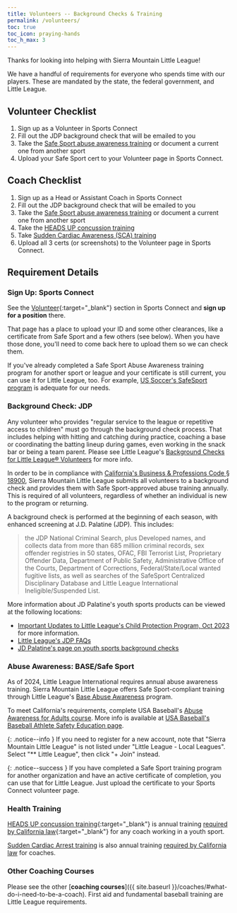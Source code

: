 ```yaml
---
title: Volunteers -- Background Checks & Training
permalink: /volunteers/
toc: true
toc_icon: praying-hands
toc_h_max: 3
---
```


Thanks for looking into helping with Sierra Mountain Little League!

We have a handful of requirements for everyone who spends time with our players.
These are mandated by the state, the federal government, and Little League.

## Volunteer Checklist

1. Sign up as a Volunteer in Sports Connect
2. Fill out the JDP background check that will be emailed to you
3. Take the [Safe Sport abuse awareness training](https://usabdevelops.com/page/3532/courses) or document a current one from another sport
4. Upload your Safe Sport cert to your Volunteer page in Sports Connect.

## Coach Checklist

1. Sign up as a Head or Assistant Coach in Sports Connect
2. Fill out the JDP background check that will be emailed to you
3. Take the [Safe Sport abuse awareness training](https://usabdevelops.com/page/3532/courses) or document a current one from another sport
4. Take the [HEADS UP concussion training](https://www.train.org/cdctrain/course/1089818/details)
5. Take [Sudden Cardiac Awareness (SCA) training](https://epsavealife.org/sca-prevention-training/)
6. Upload all 3 certs (or screenshots) to the Volunteer page in Sports Connect.


## Requirement Details

### Sign Up: Sports Connect

See the
[Volunteer](https://www.sierramountainll.com/Default.aspx?tabid=716513&familyid=1280771057954850150&subctl=volunteersinfo){:target="_blank"}
section in Sports Connect and **sign up for a position** there.

That page has a place to upload your ID and some other clearances,
like a certificate from Safe Sport and a few others (see below).
When you have those done, you'll need to come back here to upload
them so we can check them.

   If you've already completed a Safe Sport Abuse Awareness training program for another sport
   or league and your certificate is still current, you can use it for Little League, too.
   For example, [US Soccer's SafeSport program](https://learning.ussoccer.com/coach/courses/available/29/details/5606) is adequate for our needs.

### Background Check: JDP

Any volunteer who provides "regular service to the league or repetitive access
to children" must go through the background check process. That includes helping
with hitting and catching during practice, coaching a base or coordinating
the batting lineup during games, even working in the snack bar or being a team
parent. Please see Little League's [Background Checks for Little League®
Volunteers](https://www.littleleague.org/university/articles/background-checks-for-little-league-volunteers/) for more info.

In order to be in compliance with [California's Business & Professions Code
§ 18900](https://leginfo.legislature.ca.gov/faces/codes_displaySection.xhtml?lawCode=BPC&sectionNum=18900.), Sierra Mountain Little League submits all volunteers to a background check
and provides them with Safe Sport-approved abuse training annually. This is required
of all volunteers, regardless of whether an individual is new to the program or
returning.

A background check is performed at the beginning of each season, with enhanced screening
at J.D. Palatine (JDP). This includes:

> the JDP National Criminal Search, plus Developed names, and collects
> data from more than 685 million criminal records, sex offender
> registries in 50 states, OFAC, FBI Terrorist List, Proprietary
> Offender Data, Department of Public Safety, Administrative Office
> of the Courts, Department of Corrections, Federal/State/Local wanted
> fugitive lists, as well as searches of the SafeSport Centralized
> Disciplinary Database and Little League International
> Ineligible/Suspended List.

More information about JD Palatine's youth sports products can be viewed at the
following locations:
 - [Important Updates to Little League's Child Protection Program,
Oct 2023](https://www.littleleague.org/news/important-updates-to-little-leagues-child-protection-program/) for more information.
 - [Little League's JDP FAQs](https://www.littleleague.org/player-safety/child-protection-program/jdp-faqs/)
 - [JD Palatine's page on youth sports background checks](https://www.jdp.com/industries/youth-sports-background-checks/)


### Abuse Awareness: BASE/Safe Sport

As of 2024, Little League International requires annual abuse awareness training.
Sierra Mountain Little League offers Safe Sport-compliant training through Little League's
[Base Abuse Awareness](https://www.littleleague.org/player-safety/child-protection-program/safesport-resources-parents/) program.

To meet California's requirements, complete USA Baseball's
[Abuse Awareness for Adults course](https://usabdevelops.com/page/3532/courses?page=1&TAG_ID=2188).
More info is available at [USA Baseball's Baseball Athlete Safety Education
page](https://usabdevelops.com/page/4834/base/17090/base).

{: .notice--info }
If you need to register for a new account, note that "Sierra Mountain
Little League" is not listed under "Little League - Local Leagues".
Select "\*\* Little League", then click "+ Join" instead.

{: .notice--success }
If you have completed a Safe Sport training program for another organization
and have an active certificate of completion, you can use that for Little League.
Just upload the certificate to your Sports Connect volunteer page.

### Health Training

[HEADS UP concussion training](https://www.cdc.gov/headsup/youthsports/training/index.html){:target="_blank"}
is annual training [required by California
law](https://www.littleleague.org/player-safety/concussions-youth-athletes/){:target="_blank"}
for any coach working in a youth sport.

[Sudden Cardiac Arrest training](https://epsavealife.org/sca-prevention-training/)
is also annual training [required by California
law](https://www.littleleague.org/player-safety/state-laws-on-sudden-cardiac-arrest-training/)
for coaches.


### Other Coaching Courses

Please see the other [**coaching courses**]({{ site.baseurl }}/coaches/#what-do-i-need-to-be-a-coach).
First aid and fundamental baseball training are Little League requirements.

<!--

### Fingerprinting: Live Scans

5. Register a **Live Scan**. This only needs to be done once by each league
   manager and coach and does not need to be done annually. A Live Scan for
   another organization cannot be used by SMLL.

**Please Note**:
For registrations, it is essential that you use your full legal name. The system that
processes your Live Scan application will only be able to connect your information
to our registration system if they all have the same name. The Live Scan application
runs through the California Department of Justice, where it will need to match your
registered legal name.
{: .notice--warning }

https://leginfo.legislature.ca.gov/faces/codes_displaySection.xhtml?lawCode=EDC&sectionNum=33479.8.
-->
